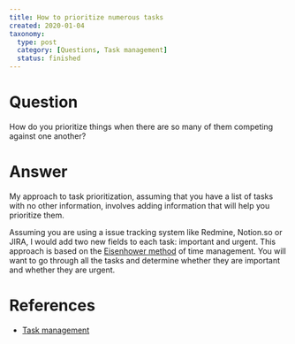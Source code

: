 ```yaml
---
title: How to prioritize numerous tasks
created: 2020-01-04
taxonomy:
  type: post
  category: [Questions, Task management]
  status: finished
---
```


# Question
How do you prioritize things when there are so many of them competing against one another?

# Answer
My approach to task prioritization, assuming that you have a list of tasks with no other information, involves adding information that will help you prioritize them.

Assuming you are using a issue tracking system like Redmine, Notion.so or JIRA, I would add two new fields to each task: important and urgent. This approach is based on the [Eisenhower method](https://en.wikipedia.org/wiki/Time_management#The_Eisenhower_Method) of time management. You will want to go through all the tasks and determine whether they are important and whether they are urgent.

# References
* [Task management](../../processes/task-management)
